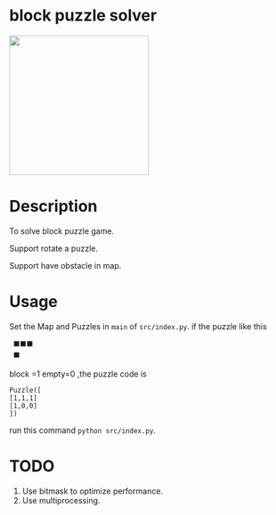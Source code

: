 # block puzzle solver
<!-- ![image](https://user-images.githubusercontent.com/30949254/216652270-a97a00b9-d0e9-4c94-a238-294fc9a4a00d.png){: width="50%"} -->
<img src="https://user-images.githubusercontent.com/30949254/216652270-a97a00b9-d0e9-4c94-a238-294fc9a4a00d.png" width="250" height="250">

# Description
To solve block puzzle game.

Support rotate a puzzle.

Support have obstacle in map.

# Usage
Set the Map and Puzzles in  `main` of `src/index.py`.
if the puzzle like this
```
 ⬛⬛⬛
 ⬛
```
block =1 empty=0 ,the puzzle code is
```
Puzzle([
[1,1,1]
[1,0,0]
])
```
run this command `python src/index.py`.


# TODO
1. Use bitmask to optimize performance.
2. Use multiprocessing.
